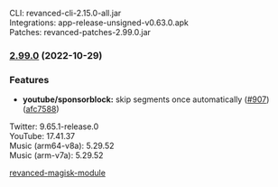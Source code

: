 CLI: revanced-cli-2.15.0-all.jar  
Integrations: app-release-unsigned-v0.63.0.apk  
Patches: revanced-patches-2.99.0.jar  
### [2.99.0](https://github.com/revanced/revanced-patches/compare/v2.98.0...v2.99.0) (2022-10-29)
### Features
* **youtube/sponsorblock:** skip segments once automatically ([#907](https://github.com/revanced/revanced-patches/issues/907)) ([afc7588](https://github.com/revanced/revanced-patches/commit/afc75882062a9316dbc28a9dc4f990cf88b52654))

  
Twitter: 9.65.1-release.0  
YouTube: 17.41.37  
Music (arm64-v8a): 5.29.52  
Music (arm-v7a): 5.29.52  

[revanced-magisk-module](https://github.com/j-hc/revanced-magisk-module)  
